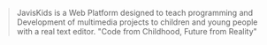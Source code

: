 >JavisKids is a Web Platform designed to teach programming and Development of multimedia projects to children and young people with a real text editor.
"Code from Childhood, Future from Reality"
